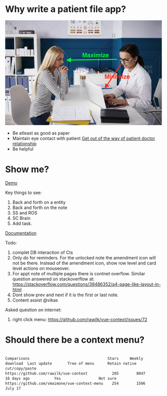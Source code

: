 # Why write a patient file app?

![eye contact](./docs/images/maintain-eye-contact-with-patient.png)

- Be atleast as good as paper
- Maintain eye contact with patient
  [Get out of the way of patient doctor relationship](https://khn.org/news/death-by-a-thousand-clicks/)
- Be helpful

# Show me?

[Demo](http://116.203.134.163/pf/abcd)

Key things to see:

1. Back and forth on a entity
2. Back and forth on the note
3. SS and ROS
4. SC Brain
5. Add task.

[Documentation](https://savantcare.github.io)

Todo:

1. complet DB interaction of Cts
2. Only do for reminders. For the unlocked note the amendment icon will not be there. Instead of the amendment icon, show row level and card level actions on mouseover.
3. For appt note of multiple pages there is contnet overflow. Similar question answered on stackoverflow at: https://stackoverflow.com/questions/39486352/a4-page-like-layout-in-html
4. Dont show prev and next if it is the first or last note.
5. Content assist @vikas

Asked question on internet:

1. right click menu: https://github.com/rawilk/vue-context/issues/72

# Should there be a context menu?

```

Comparisons                                   Stars     Weekly download  Last update       Tree of menu      Retain native cut/copy/paste
https://github.com/rawilk/vue-context           205        8047          16 days ago           Yes                 Not sure
https://github.com/vmaimone/vue-context-menu    254        1506            July 17

```

